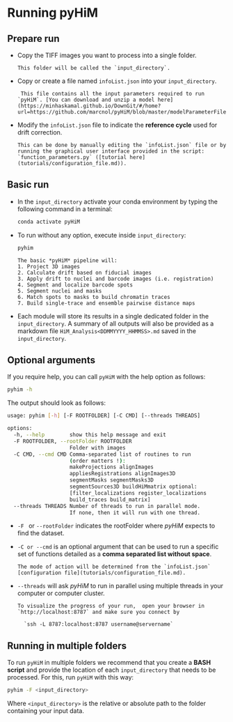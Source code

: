 # Running pyHiM

## Prepare run

- Copy the TIFF images you want to process into a single folder. 
  ```{note}
  This folder will be called the `input_directory`.
  ```
  
- Copy or create a file named `infoList.json` into your `input_directory`. 
  ```{note}
   This file contains all the input parameters required to run `pyHiM`. [You can download and unzip a model here](https://minhaskamal.github.io/DownGit/#/home?url=https://github.com/marcnol/pyHiM/blob/master/modelParameterFiles_JSON/infoList.json).
  ```

- Modify the `infoList.json` file to indicate the **reference cycle** used for drift correction. 
  ```{note}
  This can be done by manually editing the `infoList.json` file or by running the graphical user interface provided in the script: `function_parameters.py` ([tutorial here](tutorials/configuration_file.md)).
  ```

## Basic run

- In the `input_directory` activate your conda environment by typing the following command in a terminal:
	```bash
   conda activate pyHiM
	```

- To run without any option, execute inside `input_directory`:
	```bash
	pyhim
	```

  ```{note}
  The basic *pyHiM* pipeline will:
  1. Project 3D images
  2. Calculate drift based on fiducial images
  3. Apply drift to nuclei and barcode images (i.e. registration)
  4. Segment and localize barcode spots
  5. Segment nuclei and masks
  6. Match spots to masks to build chromatin traces
  7. Build single-trace and ensemble pairwise distance maps
  ```

- Each module will store its results in a single dedicated folder in the `input_directory`. A summary of all outputs will also be provided as a markdown file `HiM_Analysis<DDMMYYYY_HHMMSS>.md` saved in the `input_directory`.

## Optional arguments

If you require help, you can call `pyHiM` with the help option as follows: 
```bash
pyhim -h
```

The output should look as follows:

```sh
usage: pyhim [-h] [-F ROOTFOLDER] [-C CMD] [--threads THREADS]

options:
  -h, --help        show this help message and exit
  -F ROOTFOLDER, --rootFolder ROOTFOLDER
                    Folder with images
  -C CMD, --cmd CMD Comma-separated list of routines to run
                    (order matters !): 
                    makeProjections alignImages 
                    appliesRegistrations alignImages3D 
                    segmentMasks segmentMasks3D
                    segmentSources3D buildHiMmatrix optional: 
                    [filter_localizations register_localizations 
                    build_traces build_matrix]
  --threads THREADS Number of threads to run in parallel mode. 
                    If none, then it will run with one thread.

```



- ```-F ``` or ```--rootFolder``` indicates the rootFolder where *pyHiM* expects to find the dataset.

- ```-C or --cmd``` is an optional argument that can be used to run a specific set of functions detailed as a **comma separated list without space**. 
  ```{note}
  The mode of action will be determined from the `infoList.json` [configuration file](tutorials/configuration_file.md).
  ```

- ```--threads``` will ask *pyHiM* to run in parallel using multiple threads in your computer or computer cluster. 
  ```{note}
  To visualize the progress of your run,  open your browser in `http://localhost:8787` and make sure you connect by 
    
    `ssh -L 8787:localhost:8787 username@servername`
  ```

## Running in multiple folders
To run `pyHiM` in multiple folders we recommend that you create a **BASH script** and provide the location of each `input_directory` that needs to be processed. For this, run `pyHiM` with this way:
```sh
pyhim -F <input_directory>
```
Where `<input_directory>` is the relative or absolute path to the folder containing your input data.

